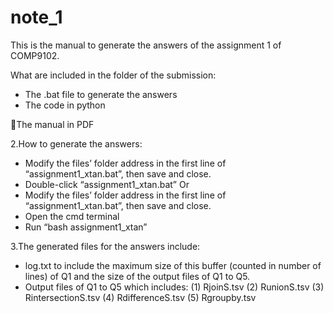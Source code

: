 # note_1

This is the manual to generate the answers of the assignment 1 of COMP9102.

What are included in the folder of the submission:
- The .bat file to generate the answers
- The code in python

The manual in PDF

2.How to generate the answers:
- Modify the files’ folder address in the first line of “assignment1_xtan.bat”, then save and close.
- Double-click “assignment1_xtan.bat” Or
- Modify the files’ folder address in the first line of “assignment1_xtan.bat”, then save and close.
- Open the cmd terminal
- Run “bash assignment1_xtan”

3.The generated files for the answers include:
- log.txt to include the maximum size of this buffer (counted in number of lines) of Q1 and the size of the output files of Q1 to Q5.
- Output files of Q1 to Q5 which includes:
     (1) RjoinS.tsv
     (2) RunionS.tsv
     (3) RintersectionS.tsv
     (4) RdifferenceS.tsv
     (5) Rgroupby.tsv
